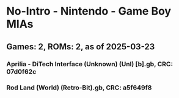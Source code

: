 # No-Intro - Nintendo - Game Boy MIAs
## Games: 2, ROMs: 2, as of 2025-03-23

### Aprilia - DiTech Interface (Unknown) (Unl) [b].gb, CRC: 07d0f62c
### Rod Land (World) (Retro-Bit).gb, CRC: a5f649f8
